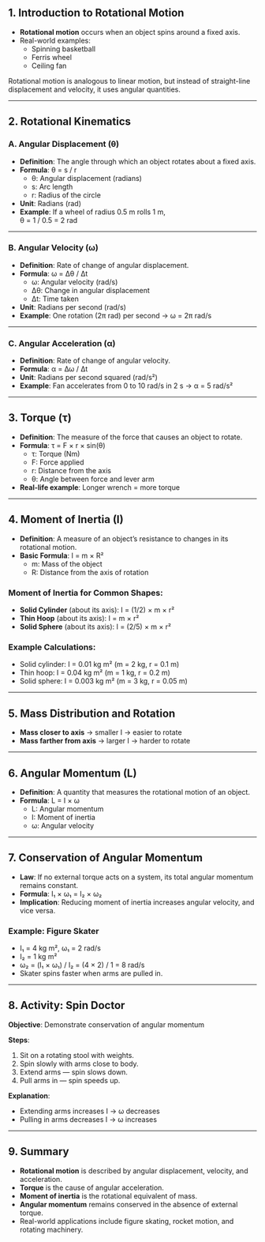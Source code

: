 ## 1. Introduction to Rotational Motion

- **Rotational motion** occurs when an object spins around a fixed axis.
- Real-world examples:
    - Spinning basketball
    - Ferris wheel
    - Ceiling fan

Rotational motion is analogous to linear motion, but instead of straight-line displacement and velocity, it uses angular quantities.

---

## 2. Rotational Kinematics

### A. Angular Displacement (θ)

- **Definition**: The angle through which an object rotates about a fixed axis.
- **Formula**: θ = s / r
    - θ: Angular displacement (radians)
    - s: Arc length
    - r: Radius of the circle
- **Unit**: Radians (rad)
- **Example**: If a wheel of radius 0.5 m rolls 1 m,  
    θ = 1 / 0.5 = 2 rad

---

### B. Angular Velocity (ω)

- **Definition**: Rate of change of angular displacement.
- **Formula**: ω = Δθ / Δt
    - ω: Angular velocity (rad/s)
    - Δθ: Change in angular displacement
    - Δt: Time taken
- **Unit**: Radians per second (rad/s)
- **Example**: One rotation (2π rad) per second → ω = 2π rad/s

---

### C. Angular Acceleration (α)

- **Definition**: Rate of change of angular velocity.
- **Formula**: α = Δω / Δt
- **Unit**: Radians per second squared (rad/s²)
- **Example**: Fan accelerates from 0 to 10 rad/s in 2 s → α = 5 rad/s²

---

## 3. Torque (τ)

- **Definition**: The measure of the force that causes an object to rotate.
- **Formula**: τ = F × r × sin(θ)
    - τ: Torque (Nm)
    - F: Force applied
    - r: Distance from the axis
    - θ: Angle between force and lever arm
- **Real-life example**: Longer wrench = more torque

---

## 4. Moment of Inertia (I)

- **Definition**: A measure of an object’s resistance to changes in its rotational motion.
- **Basic Formula**: I = m × R²
    - m: Mass of the object
    - R: Distance from the axis of rotation

### Moment of Inertia for Common Shapes:

- **Solid Cylinder** (about its axis): I = (1/2) × m × r²
- **Thin Hoop** (about its axis): I = m × r²
- **Solid Sphere** (about its axis): I = (2/5) × m × r²

### Example Calculations:

- Solid cylinder: I = 0.01 kg m² (m = 2 kg, r = 0.1 m)
- Thin hoop: I = 0.04 kg m² (m = 1 kg, r = 0.2 m)
- Solid sphere: I = 0.003 kg m² (m = 3 kg, r = 0.05 m)

---

## 5. Mass Distribution and Rotation

- **Mass closer to axis** → smaller I → easier to rotate
- **Mass farther from axis** → larger I → harder to rotate

---

## 6. Angular Momentum (L)

- **Definition**: A quantity that measures the rotational motion of an object.
- **Formula**: L = I × ω
    - L: Angular momentum
    - I: Moment of inertia
    - ω: Angular velocity

---

## 7. Conservation of Angular Momentum

- **Law**: If no external torque acts on a system, its total angular momentum remains constant.
- **Formula**: I₁ × ω₁ = I₂ × ω₂
- **Implication**: Reducing moment of inertia increases angular velocity, and vice versa.

### Example: Figure Skater

- I₁ = 4 kg m², ω₁ = 2 rad/s
- I₂ = 1 kg m²
- ω₂ = (I₁ × ω₁) / I₂ = (4 × 2) / 1 = 8 rad/s
- Skater spins faster when arms are pulled in.

---

## 8. Activity: Spin Doctor

**Objective**: Demonstrate conservation of angular momentum

**Steps**:

1. Sit on a rotating stool with weights.
2. Spin slowly with arms close to body.
3. Extend arms — spin slows down.
4. Pull arms in — spin speeds up.

**Explanation**:

- Extending arms increases I → ω decreases
- Pulling in arms decreases I → ω increases

---

## 9. Summary

- **Rotational motion** is described by angular displacement, velocity, and acceleration.
- **Torque** is the cause of angular acceleration.
- **Moment of inertia** is the rotational equivalent of mass.
- **Angular momentum** remains conserved in the absence of external torque.
- Real-world applications include figure skating, rocket motion, and rotating machinery.